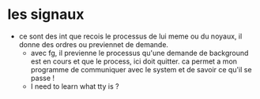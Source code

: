 # les signaux 
- ce sont des int que recois le processus de lui meme ou du noyaux,
il donne des ordres ou previennet de demande.
    * avec fg, il previenne le processus qu'une demande de background est en cours
      et que le process, ici doit quitter. ca permet a mon programme de communiquer avec 
      le system et de savoir ce qu'il se passe ! 
    * I need to learn what tty is ? 